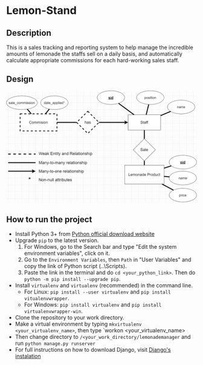 # Lemon-Stand
## Description
This is a sales tracking and reporting system to help manage the incredible amounts of lemonade the staffs sell on a daily basis, and automatically calculate appropriate commissions for each hard-working sales staff.
## Design
![Diagram](/images/ER_Diagram.png)
## How to run the project
- Install Python 3+ from [Python official download website](https://www.python.org/downloads/)
- Upgrade `pip` to the latest version. 
    1. For Windows, go to the Search bar and type "Edit the system environment variables", click on it.
    2. Go to the `Environment Variables`, then `Path` in "User Variables" and copy the link of Python script (..\Scripts\). 
    3. Paste the link in the terminal and do `cd <your_python_link>`. Then do `python -m pip install --upgrade pip`.
- Install `virtualenv` and `virtualenv` (recommended) in the command line. 
    - For Linux: `pip install --user virtualenv` and `pip install vitualenvwrapper`.
    - For Windows: `pip install virtualenv` and `pip install virtualenvwrapper-win`.
- Clone the repository to your work directory.
- Make a virtual environment by typing `mkvirtualenv <your_virtualenv_name>`, then type `workon <your_virtualenv_name>
- Then change directory to `/<your_work_directory/lemonademanager` and run `python manage.py runserver`
- For full instructions on how to download Django, visit [Django's instalation](https://docs.djangoproject.com/en/3.0/intro/install/) 
